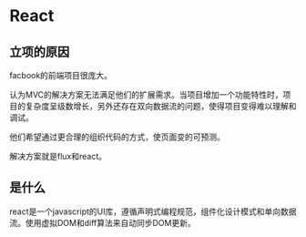 # React
## 立项的原因
facbook的前端项目很庞大。

认为MVC的解决方案无法满足他们的扩展需求。当项目增加一个功能特性时，项目的复杂度呈级数增长，另外还存在双向数据流的问题，使得项目变得难以理解和调试。

他们希望通过更合理的组织代码的方式，使页面变的可预测。

解决方案就是flux和react。

## 是什么
react是一个javascript的UI库，遵循声明式编程规范，组件化设计模式和单向数据流。使用虚拟DOM和diff算法来自动同步DOM更新。